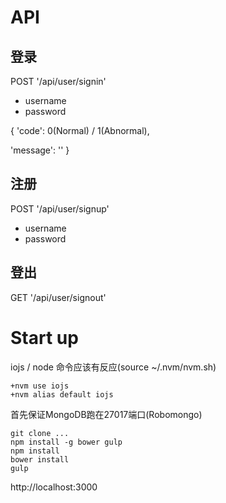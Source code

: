 # API
## 登录
POST '/api/user/signin'
+ username
+ password

{ 'code': 0(Normal) / 1(Abnormal),

  'message': '' }

## 注册
POST '/api/user/signup'
+ username
+ password

## 登出
GET '/api/user/signout'


# Start up
iojs / node 命令应该有反应(source ~/.nvm/nvm.sh)
	
	+nvm use iojs
	+nvm alias default iojs

首先保证MongoDB跑在27017端口(Robomongo)

```
git clone ...
npm install -g bower gulp
npm install
bower install
gulp
```

http://localhost:3000
